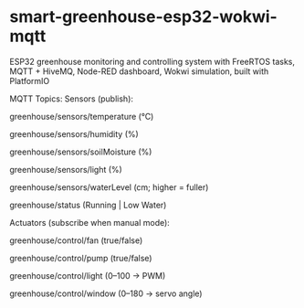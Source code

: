 # smart-greenhouse-esp32-wokwi-mqtt
ESP32 greenhouse monitoring and controlling system with FreeRTOS tasks, MQTT + HiveMQ, Node-RED dashboard, Wokwi simulation, built with PlatformIO

MQTT Topics:
Sensors (publish):

greenhouse/sensors/temperature (°C)

greenhouse/sensors/humidity (%)

greenhouse/sensors/soilMoisture (%)

greenhouse/sensors/light (%)

greenhouse/sensors/waterLevel (cm; higher = fuller)

greenhouse/status (Running | Low Water)

Actuators (subscribe when manual mode):

greenhouse/control/fan (true/false)

greenhouse/control/pump (true/false)

greenhouse/control/light (0–100 → PWM)

greenhouse/control/window (0–180 → servo angle)

